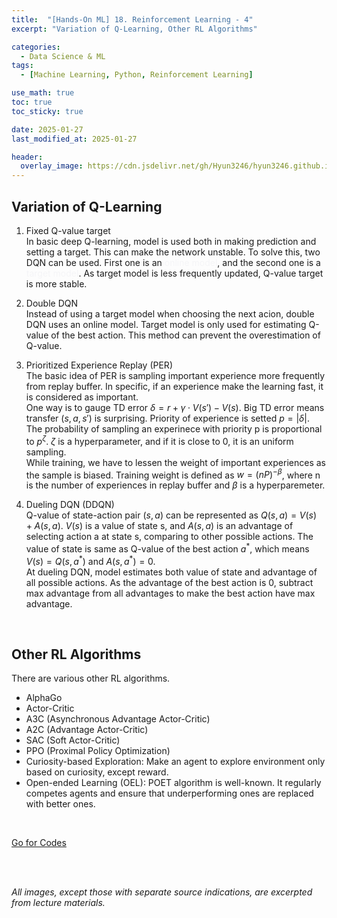 ```yaml
---
title:  "[Hands-On ML] 18. Reinforcement Learning - 4"
excerpt: "Variation of Q-Learning, Other RL Algorithms"

categories:
  - Data Science & ML
tags:
  - [Machine Learning, Python, Reinforcement Learning]

use_math: true
toc: true
toc_sticky: true

date: 2025-01-27
last_modified_at: 2025-01-27

header:
  overlay_image: https://cdn.jsdelivr.net/gh/Hyun3246/hyun3246.github.io@master/image/overlay image/Hands-on ML.png
---
```

## Variation of Q-Learning
1. Fixed Q-value target <br/>
    In basic deep Q-learning, model is used both in making prediction and setting a target. This can make the network unstable. To solve this, two DQN can be used. First one is an <span style="color:#F5F5F7">online model</span>, and the second one is a <span style="color:#F5F5F7">target model</span>. As target model is less frequently updated, Q-value target is more stable.

2. Double DQN <br/>
    Instead of using a target model when choosing the next acion, double DQN uses an online model. Target model is only used for estimating Q-value of the best action. This method can prevent the overestimation of Q-value.

3. Prioritized Experience Replay (PER) <br/>
    The basic idea of PER is sampling important experience more frequently from replay buffer. In specific, if an experience make the learning fast, it is considered as important. <br/>
    One way is to gauge TD error $\delta = r + \gamma \cdot V(s') - V(s)$. Big TD error means transfer $(s, a, s')$ is surprising. Priority of experience is setted $p=\vert \delta \vert$. The probability of sampling an experinece with priority p is proportional to $p^\zeta$. $\zeta$ is a hyperparameter, and if it is close to 0, it is an uniform sampling. <br/>
    While training, we have to lessen the weight of important experiences as the sample is biased. Training weight is defined as $w = (nP)^{-\beta}$, where n is the number of experiences in replay buffer and $\beta$ is a hyperparemeter.

4. Dueling DQN (DDQN) <br/>
    Q-value of state-action pair $(s, a)$ can be represented as $Q(s, a) = V(s) + A(s, a)$. $V(s)$ is a value of state s, and $A(s, a)$ is an advantage of selecting action a at state s, comparing to other possible actions. The value of state is same as Q-value of the best action $a^{*}$, which means $V(s) = Q(s, a^{*})$ and $A(s, a^{*})=0$.<br/>
    At dueling DQN, model estimates both value of state and advantage of all possible actions. As the advantage of the best action is 0, subtract max advantage from all advantages to make the best action have max advantage.

<br/>

## Other RL Algorithms
There are various other RL algorithms.

- AlphaGo
- Actor-Critic
- A3C (Asynchronous Advantage Actor-Critic)
- A2C (Advantage Actor-Critic)
- SAC (Soft Actor-Critic)
- PPO (Proximal Policy Optimization)
- Curiosity-based Exploration: Make an agent to explore environment only based on curiosity, except reward.
- Open-ended Learning (OEL): POET algorithm is well-known. It regularly competes agents and ensure that underperforming ones are replaced with better ones.

<br/>

[Go for Codes](https://github.com/Hyun3246/Warehouse/blob/60bc3e1decec8d6334ce697d41d07bc70c6b245d/Hands-On%20ML/Chapter_18_Reinforcement_Learning.ipynb)


<br/>
<br/>

*All images, except those with separate source indications, are excerpted from lecture materials.*